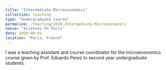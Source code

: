 ```yaml
---
title: "Intermediate Microeconomics"
collection: teaching
type: "Undergraduate course"
permalink: /teaching/2018-Intermediate-Microeconomics
venue: "Sciences Po Paris"
date: 2018-09-01
location: "Paris, France"
---
```


I was a teaching assistant and course coordinator for the microeconomics course given by Prof. Eduardo Perez to second year undergraduate students.

<!--
Heading 1
======

Heading 2
======

Heading 3
======
-->

